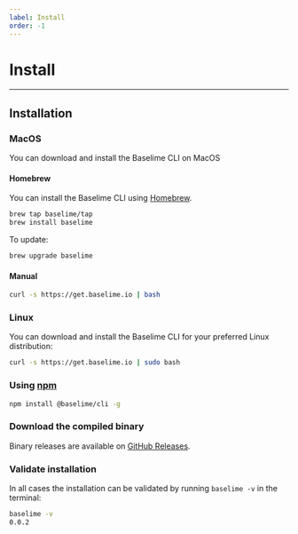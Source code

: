 ```yaml
---
label: Install
order: -1
---
```


# Install

---

## Installation

### MacOS

You can download and install the Baselime CLI on MacOS

#### Homebrew
You can install the Baselime CLI using [Homebrew](https://brew.sh/).

```bash # :icon-terminal: terminal
brew tap baselime/tap
brew install baselime
```

To update:

```bash # :icon-terminal: terminal
brew upgrade baselime
```

#### Manual

```bash # :icon-terminal: terminal
curl -s https://get.baselime.io | bash
```

### Linux

You can download and install the Baselime CLI for your preferred Linux distribution: 

```bash # :icon-terminal: terminal
curl -s https://get.baselime.io | sudo bash
```

### Using [npm](https://npmjs.com)

```bash # :icon-terminal: terminal
npm install @baselime/cli -g
```

### Download the compiled binary

Binary releases are available on [GitHub Releases](https://github.com/baselime/cli/releases/latest).

### Validate installation

In all cases the installation can be validated by running `baselime -v` in the terminal:

```bash # :icon-terminal: terminal
baselime -v
0.0.2
```